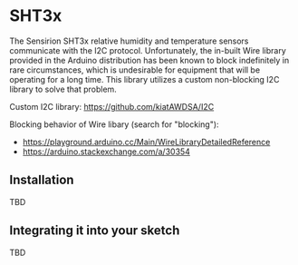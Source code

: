 # SHT3x
The Sensirion SHT3x relative humidity and temperature sensors communicate with the I2C protocol. Unfortunately, the in-built Wire library provided in the Arduino distribution has been known to block indefinitely in rare circumstances, which is undesirable for equipment that will be operating for a long time. This library utilizes a custom non-blocking I2C library to solve that problem.

Custom I2C library: https://github.com/kiatAWDSA/I2C

Blocking behavior of Wire libary (search for "blocking"):
 - https://playground.arduino.cc/Main/WireLibraryDetailedReference
 - https://arduino.stackexchange.com/a/30354

## Installation
TBD

## Integrating it into your sketch
TBD
